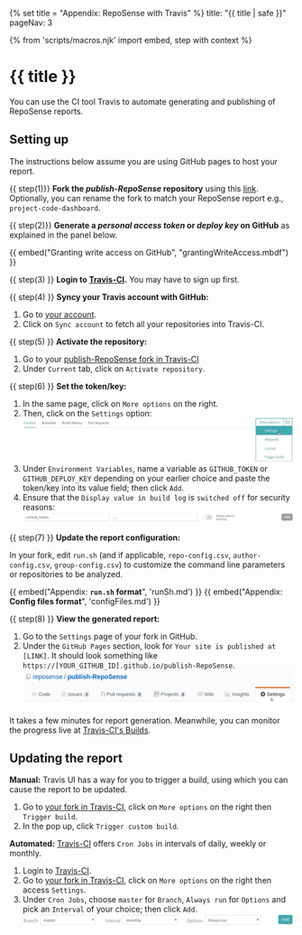 {% set title = "Appendix: RepoSense with Travis" %}
<frontmatter>
  title: "{{ title | safe }}"
  pageNav: 3
</frontmatter>

{% from 'scripts/macros.njk' import embed, step with context %}

<h1 class="display-4"><md>{{ title }}</md></h1>

<div id="section-setting-up">

<div class="lead">

You can use the CI tool Travis to automate generating and publishing of RepoSense reports.
</div>


<!-- ==================================================================================================== -->

## Setting up

<div id="section-fork-token">

<box type="info" seamless>

The instructions below assume you are using GitHub pages to host your report.
</box>


{{ step(1)}} **Fork the _publish-RepoSense_ repository** using this [link](https://github.com/RepoSense/publish-RepoSense/fork). Optionally, you can rename the fork to match your RepoSense report e.g., `project-code-dashboard`.

</div>

{{ step(2)}} **Generate a _personal access token_ or _deploy key_ on GitHub** as explained in the panel below.

  {{ embed("Granting write access on GitHub", "grantingWriteAccess.mbdf") }}

{{ step(3) }} **Login to [Travis-CI](https://travis-ci.org/).** You may have to sign up first.

{{ step(4) }} **Syncy your Travis account with GitHub:**

1. Go to [your account](https://travis-ci.org/account/repositories).
1. Click on `Sync account` to fetch all your repositories into Travis-CI.

{{ step(5) }} **Activate the repository:**

1. Go to your [publish-RepoSense fork in Travis-CI](https://travis-ci.org/search/publish-RepoSense/)
1. Under `Current` tab, click on `Activate repository`.

{{ step(6) }} **Set the token/key:**

1. In the same page, click on `More options` on the right.
1. Then, click on the `Settings` option:<br>
   ![Travis-CI Dashboard](../images/publishingguide-travissetting.jpg "Travis-CI Dashboard")
1. Under `Environment Variables`, name a variable as `GITHUB_TOKEN` or `GITHUB_DEPLOY_KEY` depending on your earlier choice and paste the token/key into its value field; then click `Add`.
1. Ensure that the `Display value in build log` is `switched off` for security reasons:<br>
   ![Travis-CI Environment Variable](../images/publishingguide-githubtoken.jpg "Travis-CI Environment Variable")

{{ step(7) }} **Update the report configuration:**

<span id="section-edit-configs">

In your fork, edit `run.sh` (and if applicable, `repo-config.csv`, `author-config.csv`, `group-config.csv`) to customize the command line parameters or repositories to be analyzed.

  {{ embed("Appendix: **`run.sh` format**", 'runSh.md') }}
  {{ embed("Appendix: **Config files format**", 'configFiles.md') }}
</span>

{{ step(8) }} **View the generated report:**

1. Go to the `Settings` page of your fork in GitHub.
1. Under the `GitHub Pages` section, look for `Your site is published at [LINK]`. It should look something like `https://[YOUR_GITHUB_ID].github.io/publish-RepoSense`.
![GitHub Setting](../images/publishingguide-githubsetting.jpg "GitHub Setting")

<box type="info" seamless>

It takes a few minutes for report generation. Meanwhile, you can monitor the progress live at [Travis-CI's Builds](https://travis-ci.org/dashboard/builds).
</box>

</div>

<!-- ==================================================================================================== -->

## Updating the report

**Manual:** Travis UI has a way for you to trigger a build, using which you can cause the report to be updated.

1. Go to [your fork in Travis-CI](https://travis-ci.org/search/publish-RepoSense/), click on `More options` on the right then `Trigger build`.
1. In the pop up, click `Trigger custom build`.

**Automated:** [Travis-CI](https://travis-ci.org/) offers `Cron Jobs` in intervals of daily, weekly or monthly.

1. Login to [Travis-CI](https://travis-ci.org/).
1. Go to [your fork in Travis-CI](https://travis-ci.org/search/publish-RepoSense/), click on `More options` on the right then access `Settings`.
1. Under `Cron Jobs`, choose `master` for `Branch`, `Always run` for `Options` and pick an `Interval` of your choice; then click `Add`.
![Travis-CI Cron](../images/publishingguide-cronsetting.jpg "Travis-CI Cron")
